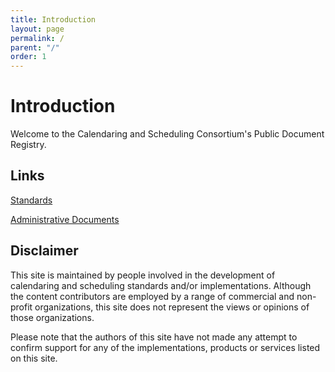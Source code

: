 ```yaml
---
title: Introduction
layout: page
permalink: /
parent: "/"
order: 1
---
```


# Introduction #

Welcome to the Calendaring and Scheduling Consortium's Public Document Registry.


## Links
[Standards](standards)

[Administrative Documents](administrative)

## Disclaimer

This site is maintained by people involved in the development of calendaring and scheduling standards and/or implementations. Although the content contributors are employed by a range of commercial and non-profit organizations, this site does not represent the views or opinions of those organizations.

Please note that the authors of this site have not made any attempt to confirm support for any of the implementations, products or services listed on this site.
